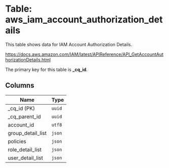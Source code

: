 # Table: aws_iam_account_authorization_details

This table shows data for IAM Account Authorization Details.

https://docs.aws.amazon.com/IAM/latest/APIReference/API_GetAccountAuthorizationDetails.html

The primary key for this table is **_cq_id**.

## Columns

| Name          | Type          |
| ------------- | ------------- |
|_cq_id (PK)|`uuid`|
|_cq_parent_id|`uuid`|
|account_id|`utf8`|
|group_detail_list|`json`|
|policies|`json`|
|role_detail_list|`json`|
|user_detail_list|`json`|